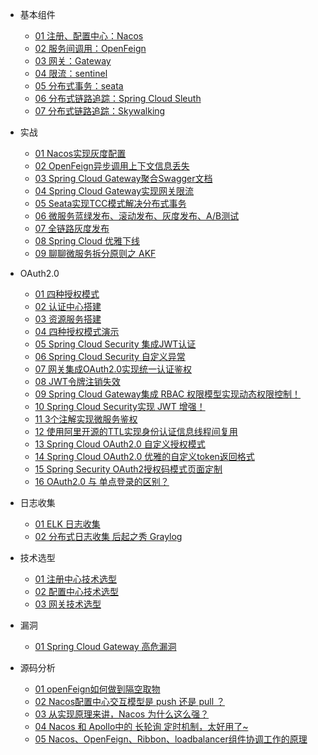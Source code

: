 * 基本组件
    * [01 注册、配置中心：Nacos](spring-cloud/Nacos.md)
    * [02 服务间调用：OpenFeign](spring-cloud/openFeign.md)
    * [03 网关：Gateway](spring-cloud/gateway.md)
    * [04 限流：sentinel](spring-cloud/sentinel.md)
    * [05 分布式事务：seata](spring-cloud/seata.md)
    * [06 分布式链路追踪：Spring Cloud Sleuth](spring-cloud/Spring-Cloud-Sleuth.md)
    * [07 分布式链路追踪：Skywalking](spring-cloud/skywalking.md)

* 实战
    * [01 Nacos实现灰度配置](spring-cloud/Nacos如何实现灰度配置.md)
    * [02 OpenFeign异步调用上下文信息丢失](spring-cloud/OpenFeign异步调用上下文信息丢失.md)
    * [03 Spring Cloud Gateway聚合Swagger文档](spring-cloud/Spring-Cloud-Gateway聚合Swagger文档.md)
    * [04 Spring Cloud Gateway实现网关限流](spring-cloud/Spring-Cloud-Gateway整合Sentinel实现网关限流.md)
    * [05 Seata实现TCC模式解决分布式事务](spring-cloud/seata-tcc.md)
    * [06 微服务蓝绿发布、滚动发布、灰度发布、A/B测试](spring-cloud/微服务发布方案.md)
    * [07 全链路灰度发布](spring-cloud/全链路灰度发布.md)
    * [08 Spring Cloud 优雅下线](spring-cloud/SpringCloud优雅下线.md)
    * [09 聊聊微服务拆分原则之 AKF](https://mp.weixin.qq.com/s?__biz=MzU3MDAzNDg1MA==&mid=2247509171&idx=1&sn=42faeff72d1835158a719695ce8fe807&chksm=fcf77b7ecb80f268e6312f99c431344b9f01aa19fb673a5493a1ec771c7e8ea41f1337ffefc1&scene=178&cur_album_id=2042874937312346114#rd)
    
* OAuth2.0
    * [01 四种授权模式](OAuth2.0/01-四种授权模式.md)
    * [02 认证中心搭建](OAuth2.0/02-认证中心搭建.md)
    * [03 资源服务搭建](OAuth2.0/03-资源服务搭建.md)
    * [04 四种授权模式演示](OAuth2.0/04-四种授权模式演示.md)
    * [05 Spring Cloud Security 集成JWT认证](OAuth2.0/05-OAuth2.0集成JWT.md)
    * [06 Spring Cloud Security 自定义异常](OAuth2.0/06-OAuth2.0实战！自定义异常.md)
    * [07 网关集成OAuth2.0实现统一认证鉴权](OAuth2.0/07-Spring-Cloud-Gateway集成OAuth2.0.md)
    * [08 JWT令牌注销失效](OAuth2.0/08-无状态的JWT如何注销失效？.md)
    * [09 Spring Cloud Gateway集成 RBAC 权限模型实现动态权限控制！](OAuth2.0/09-Spring-Cloud-Gateway集成RBAC权限模型实现动态权限控制！.md)
    * [10 Spring Cloud Security实现 JWT 增强！](OAuth2.0/10-OAuth2.0-JWT增强！.md)
    * [11 3个注解实现微服务鉴权](OAuth2.0/三个注解实现微服务鉴权.md)
    * [12 使用阿里开源的TTL实现身份认证信息线程间复用](OAuth2.0/TransmittableThreadLocal.md)
    * [13 Spring Cloud OAuth2.0 自定义授权模式](OAuth2.0/Spring-Cloud-OAuth2-自定义授权模式.md)
    * [14 Spring Cloud OAuth2.0 优雅的自定义token返回格式](OAuth2.0/Spring-Security-OAuth2.0-自定义token返回格式.md)
    * [15 Spring Security OAuth2授权码模式页面定制](OAuth2.0/15-Spring-Security-OAuth2授权码模式页面定制.md)
    * [16 OAuth2.0 与 单点登录的区别？](https://mp.weixin.qq.com/s?__biz=MzU3MDAzNDg1MA==&mid=2247516842&idx=1&sn=cb43b12820ca4d04ebf42763dfcf5bd8&chksm=fcf75d67cb80d471234a980b16474faf14b2f81fcfd69e6c3c10f8e9c81ddf81ac189f8406d9&scene=178&cur_album_id=2042874937312346114#rd)


* 日志收集
    * [01 ELK 日志收集](spring-cloud/ELK日志搭建.md)
    * [02 分布式日志收集 后起之秀 Graylog](https://mp.weixin.qq.com/s?__biz=MzU3MDAzNDg1MA==&mid=2247508171&idx=1&sn=9e41d7ddf5adaa34826d3178e63cc1a3&chksm=fcf77f06cb80f6101411b55472da93781fbdec1c63a66235a68402ee633610ff714c9787fafc&scene=178&cur_album_id=2042874937312346114#rd)
    
* 技术选型
    * [01 注册中心技术选型](spring-cloud/注册中心选型.md)
    * [02 配置中心技术选型](spring-cloud/配置中心选型.md)
    * [03 网关技术选型](spring-cloud/5种网关技术选型.md)

* 漏洞
    * [01 Spring Cloud Gateway 高危漏洞](spring-cloud/Spring-Cloud-Gateway高危漏洞.md)

* 源码分析
    * [01 openFeign如何做到隔空取物](spring-cloud/openFeign如何做到隔空取物.md)
    * [02 Nacos配置中心交互模型是 push 还是 pull ？](https://mp.weixin.qq.com/s?__biz=MzU3MDAzNDg1MA==&mid=2247498111&idx=1&sn=ed64ab766a0b3b9b80121b8940e6ff73&chksm=fcf726b2cb80afa4a11913a4152301a9691027c69bb93174b0b7312382180454736879938bd0&token=651972823&lang=zh_CN#rd)
    * [03 从实现原理来讲，Nacos 为什么这么强？](https://mp.weixin.qq.com/s?__biz=MzU3MDAzNDg1MA==&mid=2247514933&idx=1&sn=374da0ea32321baf6938ff2e611d8fce&chksm=fcf764f8cb80edee2a0c493f58570b1502fb093ccd38fd498de1f6c1213e24e0355d8bcd713f&scene=178&cur_album_id=2042874937312346114#rd)
    * [04 Nacos 和 Apollo中的 长轮询 定时机制，太好用了~](https://mp.weixin.qq.com/s?__biz=MzU3MDAzNDg1MA==&mid=2247515294&idx=1&sn=50c84d2cb6b29f7d2892330d6e560c75&chksm=fcf76353cb80ea45ae0b9e0186ac4feb3dd8efad6f96c9218c0dacd994ce6682d2d1b3e9adff&scene=178&cur_album_id=2042874937312346114#rd)
    * [05 Nacos、OpenFeign、Ribbon、loadbalancer组件协调工作的原理](spring-cloud/Nacos、OpenFeign、Ribbon、loadbalancer组件协调工作的原理.md)

